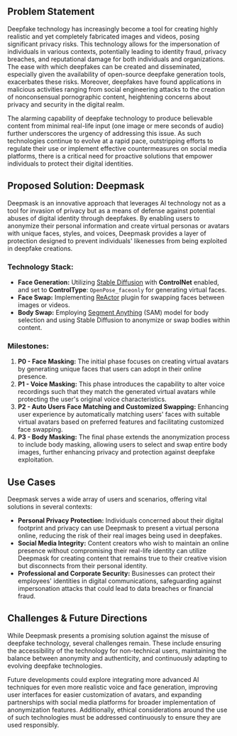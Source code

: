 ## Problem Statement

Deepfake technology has increasingly become a tool for creating highly realistic and yet completely fabricated images and videos, posing significant privacy risks. This technology allows for the impersonation of individuals in various contexts, potentially leading to identity fraud, privacy breaches, and reputational damage for both individuals and organizations. The ease with which deepfakes can be created and disseminated, especially given the availability of open-source deepfake generation tools, exacerbates these risks. Moreover, deepfakes have found applications in malicious activities ranging from social engineering attacks to the creation of nonconsensual pornographic content, heightening concerns about privacy and security in the digital realm.

The alarming capability of deepfake technology to produce believable content from minimal real-life input (one image or mere seconds of audio) further underscores the urgency of addressing this issue. As such technologies continue to evolve at a rapid pace, outstripping efforts to regulate their use or implement effective countermeasures on social media platforms, there is a critical need for proactive solutions that empower individuals to protect their digital identities.


## Proposed Solution: Deepmask

Deepmask is an innovative approach that leverages AI technology not as a tool for invasion of privacy but as a means of defense against potential abuses of digital identity through deepfakes. By enabling users to anonymize their personal information and create virtual personas or avatars with unique faces, styles, and voices, Deepmask provides a layer of protection designed to prevent individuals' likenesses from being exploited in deepfake creations.

### Technology Stack:

- **Face Generation:** Utilizing [Stable Diffusion](https://github.com/AUTOMATIC1111/stable-diffusion-webui) with **ControlNet** enabled,  and set to **ControlType**:  `OpenPose_faceonly` for generating virtual faces.
- **Face Swap:** Implementing [ReActor](https://github.com/Gourieff/sd-webui-reactor) plugin for swapping faces between images or videos.
- **Body Swap:** Employing [Segment Anything](https://github.com/continue-revolution/sd-webui-segment-anything) (SAM) model for body selection and using Stable Diffusion to anonymize or swap bodies within content.

### Milestones:

1. **P0 - Face Masking:** The initial phase focuses on creating virtual avatars by generating unique faces that users can adopt in their online presence.
2. **P1 - Voice Masking:** This phase introduces the capability to alter voice recordings such that they match the generated virtual avatars while protecting the user's original voice characteristics.
3. **P2 - Auto Users Face Matching and Customized Swapping:** Enhancing user experience by automatically matching users' faces with suitable virtual avatars based on preferred features and facilitating customized face swapping.
4. **P3 - Body Masking:** The final phase extends the anonymization process to include body masking, allowing users to select and swap entire body images, further enhancing privacy and protection against deepfake exploitation.

## Use Cases

Deepmask serves a wide array of users and scenarios, offering vital solutions in several contexts:

- **Personal Privacy Protection:** Individuals concerned about their digital footprint and privacy can use Deepmask to present a virtual persona online, reducing the risk of their real images being used in deepfakes.
- **Social Media Integrity:** Content creators who wish to maintain an online presence without compromising their real-life identity can utilize Deepmask for creating content that remains true to their creative vision but disconnects from their personal identity.
- **Professional and Corporate Security:** Businesses can protect their employees' identities in digital communications, safeguarding against impersonation attacks that could lead to data breaches or financial fraud.

## Challenges & Future Directions

While Deepmask presents a promising solution against the misuse of deepfake technology, several challenges remain. These include ensuring the accessibility of the technology for non-technical users, maintaining the balance between anonymity and authenticity, and continuously adapting to evolving deepfake technologies.

Future developments could explore integrating more advanced AI techniques for even more realistic voice and face generation, improving user interfaces for easier customization of avatars, and expanding partnerships with social media platforms for broader implementation of anonymization features. Additionally, ethical considerations around the use of such technologies must be addressed continuously to ensure they are used responsibly.
